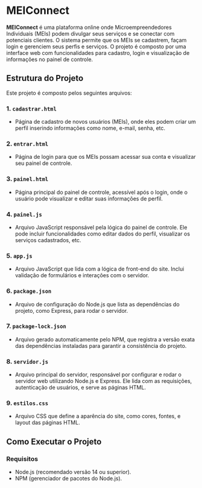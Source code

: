 # MEIConnect

**MEIConnect** é uma plataforma online onde Microempreendedores Individuais (MEIs) podem divulgar seus serviços e se conectar com potenciais clientes. O sistema permite que os MEIs se cadastrem, façam login e gerenciem seus perfis e serviços. O projeto é composto por uma interface web com funcionalidades para cadastro, login e visualização de informações no painel de controle.

## Estrutura do Projeto

Este projeto é composto pelos seguintes arquivos:

### 1. **`cadastrar.html`**
   - Página de cadastro de novos usuários (MEIs), onde eles podem criar um perfil inserindo informações como nome, e-mail, senha, etc.

### 2. **`entrar.html`**
   - Página de login para que os MEIs possam acessar sua conta e visualizar seu painel de controle.

### 3. **`painel.html`**
   - Página principal do painel de controle, acessível após o login, onde o usuário pode visualizar e editar suas informações de perfil.

### 4. **`painel.js`**
   - Arquivo JavaScript responsável pela lógica do painel de controle. Ele pode incluir funcionalidades como editar dados do perfil, visualizar os serviços cadastrados, etc.

### 5. **`app.js`**
   - Arquivo JavaScript que lida com a lógica de front-end do site. Inclui validação de formulários e interações com o servidor.

### 6. **`package.json`**
   - Arquivo de configuração do Node.js que lista as dependências do projeto, como Express, para rodar o servidor.

### 7. **`package-lock.json`**
   - Arquivo gerado automaticamente pelo NPM, que registra a versão exata das dependências instaladas para garantir a consistência do projeto.

### 8. **`servidor.js`**
   - Arquivo principal do servidor, responsável por configurar e rodar o servidor web utilizando Node.js e Express. Ele lida com as requisições, autenticação de usuários, e serve as páginas HTML.

### 9. **`estilos.css`**
   - Arquivo CSS que define a aparência do site, como cores, fontes, e layout das páginas HTML.

## Como Executar o Projeto

### Requisitos

- Node.js (recomendado versão 14 ou superior).
- NPM (gerenciador de pacotes do Node.js).
